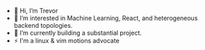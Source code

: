 - 👋 Hi, I’m Trevor
- 👀 I’m interested in Machine Learning, React, and heterogeneous backend topologies.
- 🌱 I’m currently building a substantial project.
- ⚡️ I'm a linux & vim motions advocate
